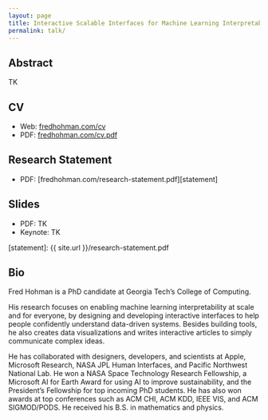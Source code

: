 ```yaml
---
layout: page
title: Interactive Scalable Interfaces for Machine Learning Interpretability
permalink: talk/
---
```


## Abstract
TK

## CV
* Web: [fredhohman.com/cv][cv]
* PDF: [fredhohman.com/cv.pdf][cv-pdf]

## Research Statement

* PDF: [fredhohman.com/research-statement.pdf][statement]

## Slides
* PDF: TK
* Keynote: TK

[cv]: https://fredhohman.com/cv
[cv-pdf]: https://fredhohman.com/cv.pdf
[statement]: {{ site.url }}/research-statement.pdf

## Bio
Fred Hohman is a PhD candidate at Georgia Tech’s College of Computing.

His research focuses on enabling machine learning interpretability at scale and for everyone, by designing and developing interactive interfaces to help people confidently understand data-driven systems. Besides building tools, he also creates data visualizations and writes interactive articles to simply communicate complex ideas.

He has collaborated with designers, developers, and scientists at Apple, Microsoft Research, NASA JPL Human Interfaces, and Pacific Northwest National Lab. He won a NASA Space Technology Research Fellowship, a Microsoft AI for Earth Award for using AI to improve sustainability, and the President’s Fellowship for top incoming PhD students. He has also won awards at top conferences such as ACM CHI, ACM KDD, IEEE VIS, and ACM SIGMOD/PODS. He received his B.S. in mathematics and physics.
